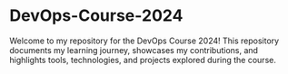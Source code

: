 # DevOps-Course-2024
Welcome to my repository for the DevOps Course 2024! This repository documents my learning journey, showcases my contributions, and highlights tools, technologies, and projects explored during the course.
